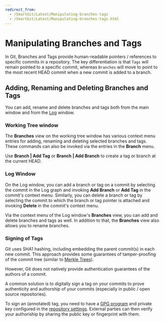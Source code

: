 ```yaml
---
redirect_from:
  - /SmartGit/Latest/Manipulating-branches-tags
  - /SmartGit/Latest/Manipulating-branches-tags.html
---
```


# Manipulating Branches and Tags

In Git, Branches and Tags provide human-readable pointers / references to specific commits in a repository. 
The key differentiation is that `Tags` will remain pointed to a specific commit, whereas `Branches` will move to point to the most recent HEAD commit when a new commit is added to a branch.

## Adding, Renaming and Deleting Branches and Tags

You can add, rename and delete branches and tags both from the main window and from the [Log](../Log.md) window.

### Working Tree window

The **Branches** view on the working tree window has various context menu entries for adding, renaming and deleting selected branches and tags.
These commands can also be invoked via the entries in the **Branch** menu.

Use **Branch \| Add Tag** or **Branch \| Add Branch** to create a tag or branch at the current HEAD.

### Log Window

On the Log window, you can add a branch or tag on a commit by selecting the commit in the Log graph and invoking **Add Branch** or **Add Tag**
in the commit's context menu. Similarly, you can delete a branch or tag by selecting the commit to which the branch or tag pointer is attached
and invoking **Delete** in the commit's context menu.

Via the context menu of the Log window's **Branches** view, you can add and delete branches and tags as well. In addition to that, the
**Branches** view also allows you to rename branches.
 
### Signing of Tags

Git uses SHA1 hashing, including embedding the parent commit(s) in each new commit.
This approach provides some guarantees of tamper-proofing of the commit tree (similar to [Merkle Trees](https://en.wikipedia.org/wiki/Merkle_tree)).

However, Git does not natively provide authentication guarantees of the authors of a commit.

A common solution is to digitally sign a tag on your commits to prove authenticity and authorship of your commits (especially in public / open source repositories).

To sign an (annotated) tag, you need to have a [GPG program](https://en.wikipedia.org/wiki/GNU_Privacy_Guard) and private key configured in the [repository settings](../Repository-Settings.md).
External parties can then verify your authoriship by sharing the public key or fingerprint with them.
